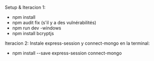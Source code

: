 Setup & Iteracion 1:
- npm install
- npm audit fix (s'il y a des vulnérabilités)
- npm run dev -windows
- npm install bcryptjs

Iteracion 2:
Instale express-session y connect-mongo en la terminal:
- npm install --save express-session connect-mongo